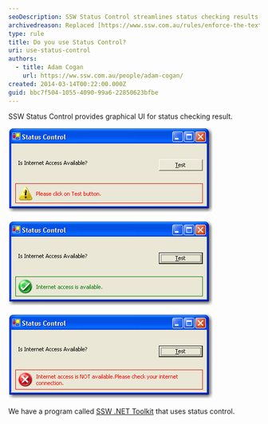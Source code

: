```yaml
---
seoDescription: SSW Status Control streamlines status checking results with intuitive graphics.
archivedreason: Replaced [https://www.ssw.com.au/rules/enforce-the-text-meaning-with-icons-and-emojis](/enforce-the-text-meaning-with-icons-and-emojis)
type: rule
title: Do you use Status Control?
uri: use-status-control
authors:
  - title: Adam Cogan
    url: https://ww.ssw.com.au/people/adam-cogan/
created: 2014-03-14T00:22:00.000Z
guid: bbc7f504-1055-4090-99a6-22850623bfbe
---
```


SSW Status Control provides graphical UI for status checking result.

<!--endintro-->

![Figure: Warning message in status control](statuscontrol_warning.jpg)

![Figure: Successful message in status control](statuscontrol_pass.jpg)

![Figure: Failed message in status control](statuscontrol_failed.jpg)

We have a program called [SSW .NET Toolkit](https://ww.ssw.com.au/ssw/NETToolkit/) that uses status control.
